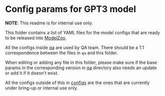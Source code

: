 # Config params for GPT3 model

**NOTE**: This readme is for internal use only.

This folder contains a list of YAML files for the model configs that are ready to be released into [ModelZoo](https://github.com/Cerebras/modelzoo).

All the configs inside [qa](../qa) are used by QA team. There should be a 1:1 correspondence between the files in `qa` and this folder.

When editing or adding any file in this folder, please make sure if the base params in the corresponding version in [qa](../qa) directory also needs an update or add it if it doesn't exist.

All the configs outside of this in [configs](../) are the ones that are currently under bring-up or internal use only.
